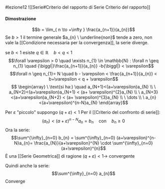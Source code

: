 #lezione12 
![[Serie#Criterio del rapporto di Serie Criterio del rapporto]]

#### Dimostrazione
$$b = \lim_{ n \to +\infty } \frac{a_{n+1}}{a_{n}}$$
Se $b >1$ il termine generale $a_{n} \ \underline{non}$ tende a zero, non vale la [[Condizione necessaria per la convergenza]], la serie diverge.

se $b < 1$ esiste $q \in \mathbb{R} \quad b<q<1$
$$\forall \varepsilon > 0 \quad \exists n_{1} \in \mathbb{N} : \forall n \geq n_{1} \quad {\biggl|}\frac{a_{n+1}}{a_{n}} -b{\biggl|} < \varepsilon$$
$$\forall n \geq n_{1}= N \quad b - \varepsilon < \frac{a_{n+1}}{a_{n}} < b+\varepsilon < q + \varepsilon$$
$$ \begin{array} 
\ \text{si ha:} \quad a_{N+1}<(a+\varepsilon)a_{N}  \\
\ a_{N+2}<(a+\varepsilon)a_{N+1} < (a+ \varepsilon)^{2}a_{N} \\
\ a_{N+3}<(a+\varepsilon)a_{N+2} < (a+ \varepsilon)^{3}a_{N}  \\
\ \dots \\
\ a_{n}<(a+\varepsilon)^{n-N}a_{N} 
\end{array}$$ 

Per $\varepsilon$ "piccolo" suppongo $(q+\varepsilon) <1$
Per il [[Criterio del confronto di serie]]:
$$(a_{n}) < (a+\varepsilon)^{n-N}a_{n}=b_{n} \quad \text{con} \quad b_{n} \geq 0$$
Ora la serie:
$$\sum^{\infty}_{n=0} b_{n} = \sum^{\infty}_{n=0} (a+\varepsilon)^{n-N}a_{n}= \frac{a_{N}}{a+\varepsilon}^{N} \cdot \sum^{\infty}_{n=0} (a+\varepsilon)^{n}$$
È una [[Serie Geometrica]] di ragione $(q + \varepsilon)<1 \rightarrow$ convergente

Quindi anche la serie:
$$\sum^{\infty}_{n=0} a_{n}$$
Converge